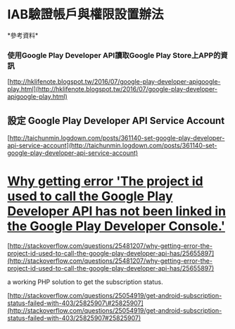 # IAB驗證帳戶與權限設置辦法

\*參考資料\*

### 使用Google Play Developer API讀取Google Play Store上APP的資訊

[http://hklifenote.blogspot.tw/2016/07/google-play-developer-apigoogle-play.html](http://hklifenote.blogspot.tw/2016/07/google-play-developer-apigoogle-play.html)

## 設定 Google Play Developer API Service Account

[http://taichunmin.logdown.com/posts/361140-set-google-play-developer-api-service-account](http://taichunmin.logdown.com/posts/361140-set-google-play-developer-api-service-account)

# [Why getting error 'The project id used to call the Google Play Developer API has not been linked in the Google Play Developer Console.'](http://stackoverflow.com/questions/25481207/why-getting-error-the-project-id-used-to-call-the-google-play-developer-api-has)

[http://stackoverflow.com/questions/25481207/why-getting-error-the-project-id-used-to-call-the-google-play-developer-api-has/25655897](http://stackoverflow.com/questions/25481207/why-getting-error-the-project-id-used-to-call-the-google-play-developer-api-has/25655897)

a working PHP solution to get the subscription status.

[http://stackoverflow.com/questions/25054919/get-android-subscription-status-failed-with-403/25825907\#25825907](http://stackoverflow.com/questions/25054919/get-android-subscription-status-failed-with-403/25825907#25825907)

